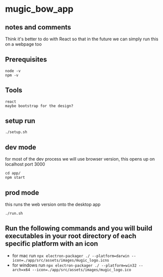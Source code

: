 # mugic_bow_app

## notes and comments
Think it's better to do with React so that in the future we can simply run this on a webpage too

## Prerequisites
```
node -v
npm -v
```

## Tools
```
react
maybe bootstrap for the design?
```

## setup run
```
./setup.sh
```

## dev mode
for most of the dev process we will use browser version, this opens up on localhost port 3000
```
cd app/
npm start
```

## prod mode
this runs the web version onto the desktop app
```
./run.sh
```

## Run the following commands and you will build executables in your root directory of each specific platform with an icon
- for mac run `npx electron-packager ./ --platform=darwin --icon=./app/src/assets/images/mugic_logo.icns`
- for windows run `npx electron-packager ./ --platform=win32 --arch=x64 --icon=./app/src/assets/images/mugic_logo.ico`
